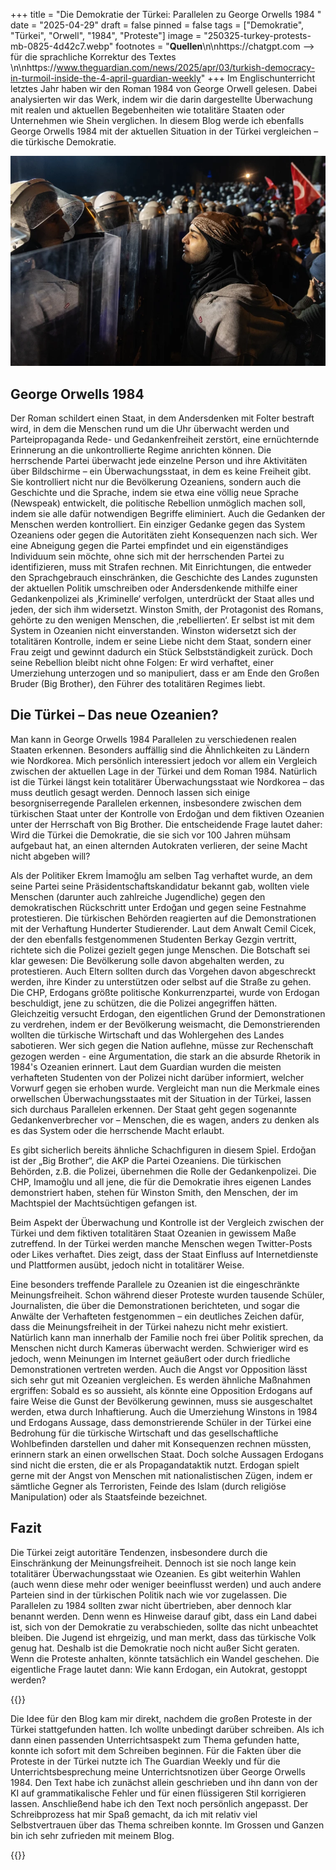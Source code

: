 +++
title = "Die Demokratie der Türkei: Parallelen zu George Orwells 1984 "
date = "2025-04-29"
draft = false
pinned = false
tags = ["Demokratie", "Türkei", "Orwell", "1984", "Proteste"]
image = "250325-turkey-protests-mb-0825-4d42c7.webp"
footnotes = "**Quellen**\n\nhttps://chatgpt.com --> für die sprachliche Korrektur des Textes \n\nhttps://www.theguardian.com/news/2025/apr/03/turkish-democracy-in-turmoil-inside-the-4-april-guardian-weekly"
+++
Im Englischunterricht letztes Jahr haben wir den Roman 1984 von George Orwell gelesen. Dabei analysierten wir das Werk, indem wir die darin dargestellte Überwachung mit realen und aktuellen Begebenheiten wie totalitäre Staaten oder Unternehmen wie Shein verglichen. In diesem Blog werde ich ebenfalls George Orwells 1984 mit der aktuellen Situation in der Türkei vergleichen – die türkische Demokratie. 

![](250325-turkey-protests-mb-0825-4d42c7.webp)

## George Orwells 1984

Der Roman schildert einen Staat, in dem Andersdenken mit Folter bestraft wird, in dem die Menschen rund um die Uhr überwacht werden und Parteipropaganda Rede- und Gedankenfreiheit zerstört, eine ernüchternde Erinnerung an die unkontrollierte Regime anrichten können. Die herrschende Partei überwacht jede einzelne Person und ihre Aktivitäten über Bildschirme – ein Überwachungsstaat, in dem es keine Freiheit gibt. Sie kontrolliert nicht nur die Bevölkerung Ozeaniens, sondern auch die Geschichte und die Sprache, indem sie etwa eine völlig neue Sprache (Newspeak) entwickelt, die politische Rebellion unmöglich machen soll, indem sie alle dafür notwendigen Begriffe eliminiert. Auch die Gedanken der Menschen werden kontrolliert. Ein einziger Gedanke gegen das System Ozeaniens oder gegen die Autoritäten zieht Konsequenzen nach sich. Wer eine Abneigung gegen die Partei empfindet und ein eigenständiges Individuum sein möchte, ohne sich mit der herrschenden Partei zu identifizieren, muss mit Strafen rechnen. Mit Einrichtungen, die entweder den Sprachgebrauch einschränken, die Geschichte des Landes zugunsten der aktuellen Politik umschreiben oder Andersdenkende mithilfe einer Gedankenpolizei als ‚Kriminelle‘ verfolgen, unterdrückt der Staat alles und jeden, der sich ihm widersetzt. Winston Smith, der Protagonist des Romans, gehörte zu den wenigen Menschen, die ‚rebellierten‘. Er selbst ist mit dem System in Ozeanien nicht einverstanden. Winston widersetzt sich der totalitären Kontrolle, indem er seine Liebe nicht dem Staat, sondern einer Frau zeigt und gewinnt dadurch ein Stück Selbstständigkeit zurück. Doch seine Rebellion bleibt nicht ohne Folgen: Er wird verhaftet, einer Umerziehung unterzogen und so manipuliert, dass er am Ende den Großen Bruder (Big Brother), den Führer des totalitären Regimes liebt.

## Die Türkei – Das neue Ozeanien? 

Man kann in George Orwells 1984 Parallelen zu verschiedenen realen Staaten erkennen. Besonders auffällig sind die Ähnlichkeiten zu Ländern wie Nordkorea. Mich persönlich interessiert jedoch vor allem ein Vergleich zwischen der aktuellen Lage in der Türkei und dem Roman 1984. Natürlich ist die Türkei längst kein totalitärer Überwachungsstaat wie Nordkorea – das muss deutlich gesagt werden. Dennoch lassen sich einige besorgniserregende Parallelen erkennen, insbesondere zwischen dem türkischen Staat unter der Kontrolle von Erdoğan und dem fiktiven Ozeanien unter der Herrschaft von Big Brother. Die entscheidende Frage lautet daher: Wird die Türkei die Demokratie, die sie sich vor 100 Jahren mühsam aufgebaut hat, an einen alternden Autokraten verlieren, der seine Macht nicht abgeben will? 

Als der Politiker Ekrem İmamoğlu am selben Tag verhaftet wurde, an dem seine Partei seine Präsidentschaftskandidatur bekannt gab, wollten viele Menschen (darunter auch zahlreiche Jugendliche) gegen den demokratischen Rückschritt unter Erdoğan und gegen seine Festnahme protestieren. Die türkischen Behörden reagierten auf die Demonstrationen mit der Verhaftung Hunderter Studierender. Laut dem Anwalt Cemil Cicek, der den ebenfalls festgenommenen Studenten Berkay Gezgin vertritt, richtete sich die Polizei gezielt gegen junge Menschen. Die Botschaft sei klar gewesen: Die Bevölkerung solle davon abgehalten werden, zu protestieren. Auch Eltern sollten durch das Vorgehen davon abgeschreckt werden, ihre Kinder zu unterstützen oder selbst auf die Straße zu gehen. Die CHP, Erdogans größte politische Konkurrenzpartei, wurde von Erdogan beschuldigt, jene zu schützen, die die Polizei angegriffen hätten. Gleichzeitig versucht Erdogan, den eigentlichen Grund der Demonstrationen zu verdrehen, indem er der Bevölkerung weismacht, die Demonstrierenden wollten die türkische Wirtschaft und das Wohlergehen des Landes sabotieren. Wer sich gegen die Nation auflehne, müsse zur Rechenschaft gezogen werden - eine Argumentation, die stark an die absurde Rhetorik in 1984's Ozeanien erinnert. Laut dem Guardian wurden die meisten verhafteten Studenten von der Polizei nicht darüber informiert, welcher Vorwurf gegen sie erhoben wurde. Vergleicht man nun die Merkmale eines orwellschen Überwachungsstaates mit der Situation in der Türkei, lassen sich durchaus Parallelen erkennen. Der Staat geht gegen sogenannte Gedankenverbrecher vor – Menschen, die es wagen, anders zu denken als es das System oder die herrschende Macht erlaubt. 

Es gibt sicherlich bereits ähnliche Schachfiguren in diesem Spiel. Erdoğan ist der „Big Brother“, die AKP die Partei Ozeaniens. Die türkischen Behörden, z.B. die Polizei, übernehmen die Rolle der Gedankenpolizei. Die CHP, Imamoğlu und all jene, die für die Demokratie ihres eigenen Landes demonstriert haben, stehen  für Winston Smith, den Menschen, der im Machtspiel der Machtsüchtigen gefangen ist. 

Beim Aspekt der Überwachung und Kontrolle ist der Vergleich zwischen der Türkei und dem fiktiven totalitären Staat Ozeanien in gewissem Maße zutreffend. In der Türkei werden manche Menschen wegen Twitter-Posts oder Likes verhaftet. Dies zeigt, dass der Staat Einfluss auf Internetdienste und Plattformen ausübt, jedoch nicht in totalitärer Weise.

Eine besonders treffende Parallele zu Ozeanien ist die eingeschränkte Meinungsfreiheit. Schon während dieser Proteste wurden tausende Schüler, Journalisten, die über die Demonstrationen berichteten, und sogar die Anwälte der Verhafteten festgenommen – ein deutliches Zeichen dafür, dass die Meinungsfreiheit in der Türkei nahezu nicht mehr existiert. Natürlich kann man innerhalb der Familie noch frei über Politik sprechen, da Menschen nicht durch Kameras überwacht werden. Schwieriger wird es jedoch, wenn Meinungen im Internet geäußert oder durch friedliche Demonstrationen vertreten werden. Auch die Angst vor Opposition lässt sich sehr gut mit Ozeanien vergleichen. Es werden ähnliche Maßnahmen ergriffen: Sobald es so aussieht, als könnte eine Opposition Erdogans auf faire Weise die Gunst der Bevölkerung gewinnen, muss sie ausgeschaltet werden, etwa durch Inhaftierung. Auch die Umerziehung Winstons in 1984 und Erdogans Aussage, dass demonstrierende Schüler in der Türkei eine Bedrohung für die türkische Wirtschaft und das gesellschaftliche Wohlbefinden darstellen und daher mit Konsequenzen rechnen müssten, erinnern stark an einen orwellschen Staat. Doch solche Aussagen Erdogans sind nicht die ersten, die er als Propagandataktik nutzt. Erdogan spielt gerne mit der Angst von Menschen mit nationalistischen Zügen, indem er sämtliche Gegner als Terroristen, Feinde des Islam (durch religiöse Manipulation) oder als Staatsfeinde bezeichnet.

## Fazit

Die Türkei zeigt autoritäre Tendenzen, insbesondere durch die Einschränkung der Meinungsfreiheit. Dennoch ist sie noch lange kein totalitärer Überwachungsstaat wie Ozeanien. Es gibt weiterhin Wahlen (auch wenn diese mehr oder weniger beeinflusst werden) und auch andere Parteien sind in der türkischen Politik nach wie vor zugelassen. Die Parallelen zu 1984 sollten zwar nicht übertrieben, aber dennoch klar benannt werden. Denn wenn es Hinweise darauf gibt, dass ein Land dabei ist, sich von der Demokratie zu verabschieden, sollte das nicht unbeachtet bleiben. Die Jugend ist ehrgeizig, und man merkt, dass das türkische Volk genug hat. Deshalb ist die Demokratie noch nicht außer Sicht geraten. Wenn die Proteste anhalten, könnte tatsächlich ein Wandel geschehen. Die eigentliche Frage lautet dann: Wie kann Erdogan, ein Autokrat, gestoppt werden?

{{<box title = "Metatext">}}

Die Idee für den Blog kam mir direkt, nachdem die großen Proteste in der Türkei stattgefunden hatten. Ich wollte unbedingt darüber schreiben. Als ich dann einen passenden Unterrichtsaspekt zum Thema gefunden hatte, konnte ich sofort mit dem Schreiben beginnen. Für die Fakten über die Proteste in der Türkei nutzte ich The Guardian Weekly und für die Unterrichtsbesprechung meine Unterrichtsnotizen über George Orwells 1984. Den Text habe ich zunächst allein geschrieben und ihn dann von der KI auf grammatikalische Fehler und für einen flüssigeren Stil korrigieren lassen. Anschließend habe ich den Text noch persönlich angepasst. Der Schreibprozess hat mir Spaß gemacht, da ich mit relativ viel Selbstvertrauen über das Thema schreiben konnte. Im Grossen und Ganzen bin ich sehr zufrieden mit meinem Blog.

{{</box>}}